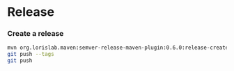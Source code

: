 # Release

### Create a release
```bash
mvn org.lorislab.maven:semver-release-maven-plugin:0.6.0:release-create -DskipPush=true
git push --tags
git push
```